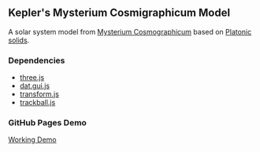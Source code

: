 Kepler's Mysterium Cosmigraphicum Model
----------------------------------------------------------------------------------
A solar system model from [Mysterium Cosmographicum](https://en.wikipedia.org/wiki/Mysterium_Cosmographicum) based on [Platonic solids](https://en.wikipedia.org/wiki/Platonic_solid).

### Dependencies
 * [three.js](https://threejs.org/)
 * [dat.gui.js](https://github.com/dataarts/dat.gui)
 * [transform.js](https://threejs.org/docs/#examples/en/controls/TransformControls)
 * [trackball.js](https://threejs.org/docs/#examples/en/controls/TrackballControls)


### GitHub Pages Demo
[Working Demo](https://abc-3.github.io/kmc)
